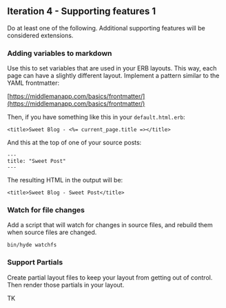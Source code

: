 ## Iteration 4 - Supporting features 1

Do at least one of the following. Additional supporting features will be considered extensions.

### Adding variables to markdown

Use this to set variables that are used in your ERB layouts. This way, each page can have a slightly different layout. Implement a pattern similar to the YAML frontmatter:

[https://middlemanapp.com/basics/frontmatter/](https://middlemanapp.com/basics/frontmatter/)

Then, if you have something like this in your `default.html.erb`:

```
<title>Sweet Blog - <%= current_page.title =></title>
```

And this at the top of one of your source posts:

```
---
title: "Sweet Post"
---
```

The resulting HTML in the output will be:

```
<title>Sweet Blog - Sweet Post</title>
```

### Watch for file changes

Add a script that will watch for changes in source files, and rebuild them when source files are changed.

```
bin/hyde watchfs
```

### Support Partials

Create partial layout files to keep your layout from getting out of control. Then render those partials in your layout.

TK

